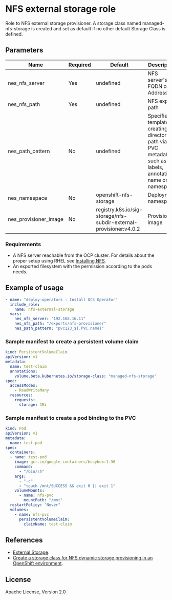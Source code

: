 # NFS external storage role

Role to NFS external storage provisioner. A storage class named managed-nfs-storage is created and set as default if no other default Storage Class is defined.

## Parameters

Name                        | Required  | Default                | Description
--------------------------- |-----------|------------------------|--------------------------------------
nes_nfs_server              | Yes       | undefined              | NFS server's FQDN or IP Address
nes_nfs_path                | Yes       | undefined              | NFS export path
nes_path_pattern            | No        | undefined              | Specifies a template for creating a directory path via PVC metadata's such as labels, annotations, name or namespace
nes_namespace               | No        | openshift-nfs-storage  | Deployment namespace
nes_provisioner_image       | No        | registry.k8s.io/sig-storage/nfs-subdir-external-provisioner:v4.0.2 | Provisioner image

### Requirements

* A NFS server reachable from the OCP cluster. For details about the proper setup using RHEL see [Installing NFS](https://access.redhat.com/documentation/en-us/red_hat_enterprise_linux/9/html/managing_file_systems/exporting-nfs-shares_managing-file-systems#installing-nfs_exporting-nfs-shares).
* An exported filesystem with the permission according to the pods needs.

## Example of usage

```yaml
- name: "deploy-operators : Install OCS Operator"
  include_role:
    name: nfs-external-storage
  vars:
    nes_nfs_server: "192.168.16.11"
    nes_nfs_path: "/exports/nfs-provisioner"
    nes_path_pattern: "pvc123_${.PVC.name}"
```

### Sample manifest to create a persistent volume claim
```yaml
kind: PersistentVolumeClaim
apiVersion: v1
metadata:
  name: test-claim
  annotations:
    volume.beta.kubernetes.io/storage-class: "managed-nfs-storage"
spec:
  accessModes:
    - ReadWriteMany
  resources:
    requests:
      storage: 1Mi
```

### Sample manifest to create a pod binding to the PVC
```yaml
kind: Pod
apiVersion: v1
metadata:
  name: test-pod
spec:
  containers:
  - name: test-pod
    image: gcr.io/google_containers/busybox:1.36
    command:
      - "/bin/sh"
    args:
      - "-c"
      - "touch /mnt/SUCCESS && exit 0 || exit 1"
    volumeMounts:
      - name: nfs-pvc
        mountPath: "/mnt"
  restartPolicy: "Never"
  volumes:
    - name: nfs-pvc
      persistentVolumeClaim:
        claimName: test-claim
```

## References

* [External Storage](https://github.com/kubernetes-retired/external-storage/tree/master/nfs-client).
* [Create a storage class for NFS dynamic storage provisioning in an OpenShift environment](https://www.ibm.com/support/pages/how-do-i-create-storage-class-nfs-dynamic-storage-provisioning-openshift-environment).

## License
Apache License, Version 2.0